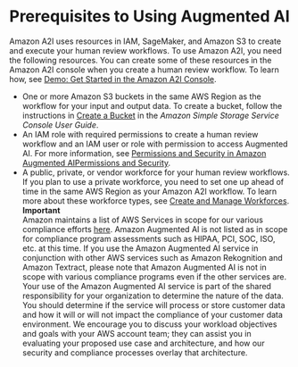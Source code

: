 # Prerequisites to Using Augmented AI<a name="a2i-getting-started-prerequisites"></a>

Amazon A2I uses resources in IAM, SageMaker, and Amazon S3 to create and execute your human review workflows\. To use Amazon A2I, you need the following resources\. You can create some of these resources in the Amazon A2I console when you create a human review workflow\. To learn how, see [Demo: Get Started in the Amazon A2I Console](a2i-get-started-console.md)\.
+ One or more Amazon S3 buckets in the same AWS Region as the workflow for your input and output data\. To create a bucket, follow the instructions in [ Create a Bucket](https://docs.aws.amazon.com/AmazonS3/latest/user-guide/create-bucket.html) in the *Amazon Simple Storage Service Console User Guide*\. 
+ An IAM role with required permissions to create a human review workflow and an IAM user or role with permission to access Augmented AI\. For more information, see [Permissions and Security in Amazon Augmented AIPermissions and Security](a2i-permissions-security.md)\.
+ A public, private, or vendor workforce for your human review workflows\. If you plan to use a private workforce, you need to set one up ahead of time in the same AWS Region as your Amazon A2I workflow\. To learn more about these workforce types, see [Create and Manage Workforces](sms-workforce-management.md)\.
**Important**  
Amazon maintains a list of AWS Services in scope for our various compliance efforts [here](http://aws.amazon.com/compliance/services-in-scope/)\. Amazon Augmented AI is not listed as in scope for compliance program assessments such as HIPAA, PCI, SOC, ISO, etc\. at this time\. If you use the Amazon Augmented AI service in conjunction with other AWS services such as Amazon Rekognition and Amazon Textract, please note that Amazon Augmented AI is not in scope with various compliance programs even if the other services are\. Your use of the Amazon Augmented AI service is part of the shared responsibility for your organization to determine the nature of the data\. You should determine if the service will process or store customer data and how it will or will not impact the compliance of your customer data environment\. We encourage you to discuss your workload objectives and goals with your AWS account team; they can assist you in evaluating your proposed use case and architecture, and how our security and compliance processes overlay that architecture\.